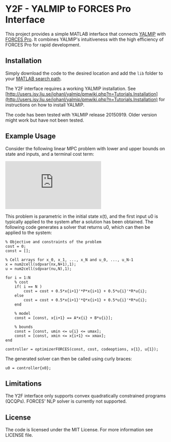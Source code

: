 # Y2F - YALMIP to FORCES Pro Interface

This project provides a simple MATLAB interface that connects [YALMIP](http://users.isy.liu.se/johanl/yalmip/pmwiki.php?n=Main.WhatIsYALMIP)
with [FORCES Pro](https://www.embotech.com/FORCES-Pro). It combines YALMIP's intuitiveness with the high efficiency of FORCES Pro for rapid development.

## Installation

Simply download the code to the desired location and add the `lib` folder to your [MATLAB search path](http://ch.mathworks.com/help/matlab/ref/addpath.html). 

The Y2F interface requires a working YALMIP installation. See [http://users.isy.liu.se/johanl/yalmip/pmwiki.php?n=Tutorials.Installation](http://users.isy.liu.se/johanl/yalmip/pmwiki.php?n=Tutorials.Installation) for instructions on how to install YALMIP.

The code has been tested with YALMIP release 20150919. Older version might work but have not been tested.

## Example Usage

Consider the following linear MPC problem with lower and upper bounds on state and inputs, and a terminal cost term:

![\begin{aligned}\text{minimize} \quad & x_N^T P x_N + \sum_{i=0}^{N-1} x_i^T Q x_i + u_i^T R u_i \\ \text{s.t.} \quad & x_0 = x(t) \\& x_{i+1} = Ax_i + Bu_i \\& \underline{x} \leq x_i \leq \bar{x} \\& \underline{u} \leq u_i \leq \bar{u}\end{aligned}](http://www.sciweavers.org/tex2img.php?eq=%5Cbegin%7Baligned%7D%0A%5Ctext%7Bminimize%7D%20%5Cquad%20%26%20x_N%5ET%20P%20x_N%20%2B%20%5Csum_%7Bi%3D0%7D%5E%7BN-1%7D%20x_i%5ET%20Q%20x_i%20%2B%20u_i%5ET%20R%20u_i%20%5C%5C%20%0A%5Ctext%7Bs.t.%7D%20%5Cquad%20%26%20x_0%20%3D%20x%28t%29%20%5C%5C%0A%26%20x_%7Bi%2B1%7D%20%3D%20Ax_i%20%2B%20Bu_i%20%5C%5C%0A%26%20%5Cunderline%7Bx%7D%20%5Cleq%20x_i%20%5Cleq%20%5Cbar%7Bx%7D%20%5C%5C%0A%26%20%5Cunderline%7Bu%7D%20%5Cleq%20u_i%20%5Cleq%20%5Cbar%7Bu%7D%0A%5Cend%7Baligned%7D&bc=White&fc=Black&im=jpg&fs=12&ff=mathdesign&edit=0)

This problem is parametric in the initial state x(t), and the first input u0 is typically applied to the system after a solution has been obtained. The following code generates a solver that returns u0, which can then be applied to the system:

```
% Objective and constraints of the problem
cost = 0;
const = [];

% Cell arrays for x_0, x_1, ..., x_N and u_0, ..., u_N-1
x = num2cell(sdpvar(nx,N+1),1);
u = num2cell(sdpvar(nu,N),1);

for i = 1:N        
    % cost
    if( i == N )
        cost = cost + 0.5*x{i+1}'*P*x{i+1} + 0.5*u{i}'*R*u{i};
    else
        cost = cost + 0.5*x{i+1}'*Q*x{i+1} + 0.5*u{i}'*R*u{i};
    end

    % model
    const = [const, x{i+1} == A*x{i} + B*u{i}];
    
    % bounds
    const = [const, umin <= u{i} <= umax];
    const = [const, xmin <= x{i+1} <= xmax]; 
end

controller = optimizerFORCES(const, cost, codeoptions, x{1}, u{1});
```

The generated solver can then be called using curly braces:

```
u0 = controller{x0};
```

## Limitations

The Y2F interface only supports convex quadratically constrained programs (QCQPs). FORCES' NLP solver is currently not supported.

## License

The code is licensed under the MIT License. For more information see LICENSE file.
